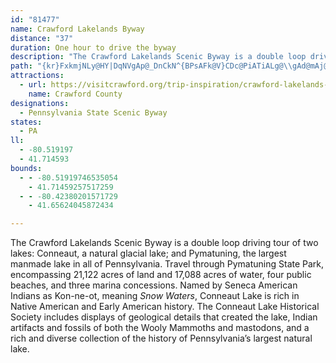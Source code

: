 ```yaml
---
id: "81477"
name: Crawford Lakelands Byway
distance: "37"
duration: One hour to drive the byway
description: "The Crawford Lakelands Scenic Byway is a double loop driving tour of two lakes: Conneaut, a natural glacial lake; and Pymatuning, the largest manmade lake in all of Pennsylvania. Travel through Pymatuning State Park, encompassing 21,122 acres of land and 17,088 acres of water, four public beaches, and three marina concessions."
path: "{kr}FxkmjNLy@HY|DqNVgAp@_DnCkN^{BPsAFk@V}CDc@PiATiALg@\\gAd@mAj@iAn@aAt@aAl`@qb@nLkM~BkCzCsDbOsQz@_Ax@s@^UdB_AfR{IzFkCz@_@rL_F~@_@t]{Mr@WvLcEbAa@b@UbAq@^Yv@w@p@{@l@cAtBaElIuPvBiElIsPrRe`@~EyJd@kANc@VkAFc@PoAf@{FrBkWJuADuAdC}m@H}AJsALgAPgAToAlPcv@lCwLXkAZkATu@l@aBv@gBp@{AhXgk@^s@dCkEf\\yj@JiT@{EFqNF{S@eCJqPFuKD{GHaUjVwOvVaPdG{DfQcLrSgN|e@{ZlBeAhIcEfAq@f@e@d@o@`@y@\\aATiAPuABy@F_D@_@H_ARiAXmA^_AbNuY|\\ws@lAoCTi@Rm@b@cBN{@Ly@xFw`@tJoq@r@yE`@aCrCkPX{ARu@jHg[VcAp@yBhJoX~@iCz@}B~CiIpAcDDQtAiDf@qAb@cAPYrG}K`@w@n@aB`FcPbDuKjCcJMWYOWIW?WB_E@}NKqLE}OGgBAyAFaBTgB\\i@Ju@Vm@Vs@^u@^iAt@{@j@kAt@o@\\i@VUFMFq@Li@B}@BoB?_IAy@?eD?cIAq@?iC?sEEs@?{@?kAGWEUEYIc@O_@O_@UkB_BiBmBMM{A}AqBwByB}B{@aAQQ_BcBeCaCi@e@q@q@_@a@[c@OUS_@Ui@]}@_@{@O[[k@eBeCuCoEaBuBWWc@c@y@y@_FyDy@o@sAcA_D}B{BqA{@e@}@_@_Bm@cBg@cE{@cEu@aEo@mB[mB]mB]mCc@w@OgAQs@MUCQCMAOAQ?Q?Q@OBQBSBSFUFQBE?EAEACCKGv@qAxAmClDoGnEgI^o@FK\\m@jAwBP[R]R[TYTWTUVSVQVQVMVKXKXG\\Il@IbC]z@MTE~@MpASt@K\\GzDk@~AUZGXGTETGRGd@OjBm@b@Mb@MDA^K`@Ib@Ib@Ib@Ed@Gb@Ch@CXAlBIb@A|BIRA`AEvAGZCXCVERGPGTMRORQTWRWxAkBfHeJdAsAhB_CvAkBdPwSvLsO^e@p@{@V]TURUTSVQVQZMXMxEcBlC_A|CeA^MXIZGZGbIiAjC_@h@Gj@G\\Cd@Ad@?d@@d@@d@Bj@DL@lDXfGd@bDVpAJj@DbCRhGd@hDX~@F^BNB|BPnBJ~CLhCHX@V?XAZCREFAXG\\IXKZMZQZSVSTSTSpAwAvA}Ax@{@LOx@Ad@VjFbRf@hBj@rCb@jCf@zDTbCZzEDvAFvHE`LGjFKlSCnGSfg@IjGUhBcAnFb@Xb@n@N|AEfS?f@A`DC|QCbQAfSCxBElAKjBIfAKdAQtAUxAoAdHo@jDU~AUlBOpBQdDCtBAp@CxYMtROhVAf\\Ozb@E`JMvVKpLCvCKxYCjJA|E@xB@~BHhDR~FBpBBnIAvBSlz@AjIIh\\AtGC|BCdDQnGI`DOvJInOGtOIfWM|]CpD?lB@tADtAFdBFpAVlCJfARxAXdB\\`Bb@lB\\pAb@vAl@dBbCnGbFxM|@zB`@fAPd@`@xAPv@Jr@Lz@HhADjABt@?j@?|@GtACl@q@vKoAxSYzEcAjPYnEy@bKKhA_Efd@MtAO~BO|CGtAGtBGpECtCYr_@SlPElBE|EErH?\\AXEbFCjBK`DGbAI~AAH]dE[fD]pFMvCIjDcAveAEhEEjCO`LIxHIdHIrHK|KEpG_@@_@DYLIBw@r@MFMDK@S?wDSaAEuDUcE[_AEiAGyBGqBE{IK}AEkFEkFI_CEkBCaFKoDEsBA_EEuII_GKiDEqB?@STeVj@eb@DuC@uDG_Ce@qVM}F[gPCeD?eA?[LmBRmA~AaInBeKrBsKbJie@|AiIVsAlBwJ|CkPfHg^v@yEBOHw@HcBDwARmU@kBL{G@y@NgI?g@AUASEe@q@JYDc@B_e@n@k@?_@Ae@Ea@Em@Im@Kk@Oy@Um@Wi@Uy@e@SMm@c@e@_@i@i@oAsA]c@mAuAw@}@OQoAgAaB}AgCcCg@c@kB_B{DeDeD{BgGwDuAy@ol@q\\s@c@m@c@i@e@s@q@eCmCeG{Ga@a@_@Ye@Y_Aa@c@SiHeDg@UgAe@IEaAe@wFgCuAo@WMSIaCkAMGoEqByFoCaC_AOCOCO?aCE{@AQB"
attractions:
  - url: https://visitcrawford.org/trip-inspiration/crawford-lakelands-scenic-byway/
    name: Crawford County
designations:
  - Pennsylvania State Scenic Byway
states:
  - PA
ll:
  - -80.519197
  - 41.714593
bounds:
  - - -80.51919746535054
    - 41.71459257517259
  - - -80.42380201571729
    - 41.65624045872434

---
```


The Crawford Lakelands Scenic Byway is a double loop driving tour of two lakes: Conneaut, a natural glacial lake; and Pymatuning, the largest manmade lake in all of Pennsylvania. Travel through Pymatuning State Park, encompassing 21,122 acres of land and 17,088 acres of water, four public beaches, and three marina concessions. Named by Seneca American Indians as Kon-ne-ot, meaning *Snow Waters*, Conneaut Lake is rich in Native American and Early American history.  The Conneaut Lake Historical Society includes displays of geological details that created the lake, Indian artifacts and fossils of both the Wooly Mammoths and mastodons, and a rich and diverse collection of the history of Pennsylvania’s largest natural lake.
